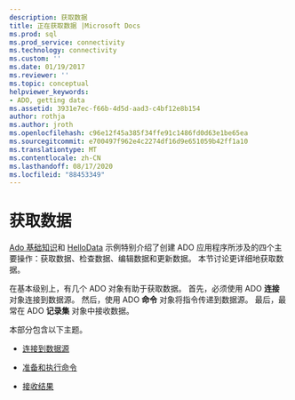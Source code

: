 ```yaml
---
description: 获取数据
title: 正在获取数据 |Microsoft Docs
ms.prod: sql
ms.prod_service: connectivity
ms.technology: connectivity
ms.custom: ''
ms.date: 01/19/2017
ms.reviewer: ''
ms.topic: conceptual
helpviewer_keywords:
- ADO, getting data
ms.assetid: 3931e7ec-f66b-4d5d-aad3-c4bf12e8b154
author: rothja
ms.author: jroth
ms.openlocfilehash: c96e12f45a385f34ffe91c1486fd0d63e1be65ea
ms.sourcegitcommit: e700497f962e4c2274df16d9e651059b42ff1a10
ms.translationtype: MT
ms.contentlocale: zh-CN
ms.lasthandoff: 08/17/2020
ms.locfileid: "88453349"
---
```

# <a name="getting-data"></a>获取数据
[Ado 基础知识](../../../ado/guide/data/ado-fundamentals.md)和 [HelloData](../../../ado/guide/data/hellodata-a-simple-ado-application.md) 示例特别介绍了创建 ADO 应用程序所涉及的四个主要操作：获取数据、检查数据、编辑数据和更新数据。 本节讨论更详细地获取数据。  
  
 在基本级别上，有几个 ADO 对象有助于获取数据。 首先，必须使用 ADO **连接** 对象连接到数据源。 然后，使用 ADO **命令** 对象将指令传递到数据源。 最后，最常在 ADO **记录集** 对象中接收数据。  
  
 本部分包含以下主题。  
  
-   [连接到数据源](../../../ado/guide/data/connecting-to-data-sources.md)  
  
-   [准备和执行命令](../../../ado/guide/data/preparing-and-executing-commands.md)  
  
-   [接收结果](../../../ado/guide/data/receiving-results.md)
